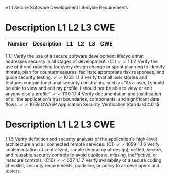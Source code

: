 V1.1 Secure Software Development Lifecycle Requirements

# Description L1 L2 L3 CWE

|Number | Description 																		| L1  | L2  | L3  | CWE |
|------	|-------------------------------------------------------------------------------	| --- | --- | --- | --- |

1.1.1    Verify the use of a secure software development lifecycle that addresses security
in all stages of development. (C1)
✓ ✓
1.1.2 Verify the use of threat modeling for every design change or sprint planning to
identify threats, plan for countermeasures, facilitate appropriate risk responses,
and guide security testing.
✓ ✓ 1053
1.1.3 Verify that all user stories and features contain functional security constraints,
such as "As a user, I should be able to view and edit my profile. I should not be
able to view or edit anyone else's profile"
✓ ✓ 1110
1.1.4 Verify documentation and justification of all the application's trust boundaries,
components, and significant data flows.
✓ ✓ 1059
OWASP Application Security Verification Standard 4.0 15
# Description L1 L2 L3 CWE
1.1.5 Verify definition and security analysis of the application's high-level architecture
and all connected remote services. (C1)
✓ ✓ 1059
1.1.6 Verify implementation of centralized, simple (economy of design), vetted, secure,
and reusable security controls to avoid duplicate, missing, ineffective, or insecure
controls. (C10)
✓ ✓ 637
1.1.7 Verify availability of a secure coding checklist, security requirements, guideline, or
policy to all developers and testers.